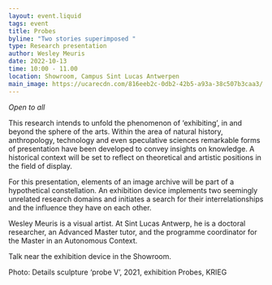 ```yaml
---
layout: event.liquid
tags: event
title: Probes
byline: "Two stories superimposed "
type: Research presentation
author: Wesley Meuris
date: 2022-10-13
time: 10:00 - 11.00
location: Showroom, Campus Sint Lucas Antwerpen
main_image: https://ucarecdn.com/816eeb2c-0db2-42b5-a93a-38c507b3caa3/
---
```

*Open to all*

This research intends to unfold the phenomenon of ‘exhibiting’, in and beyond the sphere of the arts. Within the area of natural history, anthropology, technology and even speculative sciences remarkable forms of presentation have been developed to convey insights on knowledge. A historical context will be set to reflect on theoretical and artistic positions in the field of display.

For this presentation, elements of an image archive will be part of a hypothetical constellation. An exhibition device implements two seemingly unrelated research domains and initiates a search for their interrelationships and the influence they have on each other. 

Wesley Meuris is a visual artist. At Sint Lucas Antwerp, he is a doctoral researcher, an Advanced Master tutor, and the programme coordinator for the Master in an Autonomous Context.

Talk near the exhibition device in the Showroom. 

Photo: Details sculpture ‘probe V’, 2021, exhibition Probes, KRIEG
